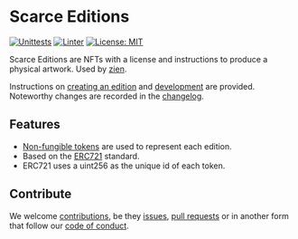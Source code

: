 # Scarce Editions
[![Unittests](https://github.com/joinzien/scarce-editions/actions/workflows/hardhat.yml/badge.svg)](https://github.com/joinzien/scarce-editions/actions/workflows/hardhat.yml) [![Linter](https://github.com/joinzien/scarce-editions/actions/workflows/linter.yml/badge.svg)](https://github.com/joinzien/scarce-editions/actions/workflows/linter.yml) [![License: MIT](https://img.shields.io/badge/License-MIT-brightgreen.svg)](https://opensource.org/licenses/MIT)

Scarce Editions are NFTs with a license and instructions to produce a physical artwork. Used by [zien][zien].

Instructions on [creating an edition][usage] and [development][develop] are provided. Noteworthy changes are recorded in the [changelog][changelog]. 

## Features
- [Non-fungible tokens][nft] are used to represent each edition. 
- Based on the [ERC721][erc721] standard. 
- ERC721 uses a uint256 as the unique id of each token. 

## Contribute
We welcome [contributions][contrib], be they [issues][issues], [pull requests][pullrequest] or in another form that follow our [code of conduct][codeofconduct].

[zien]: https://zien.io/
[nft]: https://en.wikipedia.org/wiki/Non-fungible_token
[erc721]: http://erc721.org/
[issues]: ../../issues/new/choose
[pullrequest]: .github/PULL_REQUEST_TEMPLATE.md
[contrib]: .github/CONTRIBUTING.md
[codeofconduct]: ./CODE_OF_CONDUCT.md 
[changelog]: CHANGELOG.md
[usage]: documentation/usage.md
[develop]: documentation/develop.md
